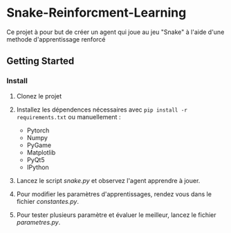 # Snake-Reinforcment-Learning

Ce projet à pour but de créer un agent qui joue au jeu "Snake" à l'aide d'une methode d'apprentissage renforcé

## Getting Started

### Install

1. Clonez le projet

2. Installez les dépendences nécessaires avec `pip install -r requirements.txt` ou manuellement :
	- Pytorch
	- Numpy
	- PyGame
	- Matplotlib
	- PyQt5
	- IPython

3. Lancez le script *snake.py* et observez l'agent apprendre à jouer.

4. Pour modifier les paramètres d'apprentissages, rendez vous dans le fichier *constantes.py*.

5. Pour tester plusieurs paramètre et évaluer le meilleur, lancez le fichier *parametres.py*.
